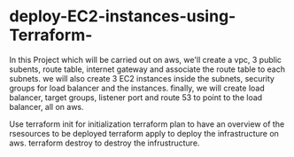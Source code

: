 # deploy-EC2-instances-using-Terraform-
In this Project which will be carried out on aws, we'll create a vpc, 3 public subents, route table, internet gateway and associate the route table to each subnets.
we will also create 3 EC2 instances inside the subnets, security groups for load balancer and the instances.
finally, we will create load balancer, target groups, listener port and route 53 to point to the load balancer, all on aws.

Use terraform init for initialization
terraform plan to have an overview of the rsesources to be deployed
terraform apply to deploy the infrastructure on aws.
terraform destroy to destroy the infrustructure.
